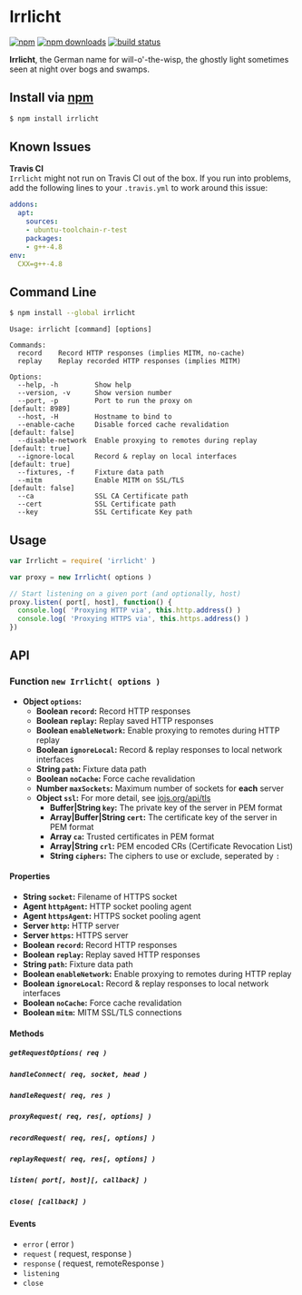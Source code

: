 # Irrlicht
[![npm](https://img.shields.io/npm/v/irrlicht.svg?style=flat-square)](https://npmjs.com/irrlicht)
[![npm downloads](https://img.shields.io/npm/dm/irrlicht.svg?style=flat-square)](https://npmjs.com/irrlicht)
[![build status](https://img.shields.io/travis/jhermsmeier/node-irrlicht.svg?style=flat-square)](https://travis-ci.org/jhermsmeier/node-irrlicht)

**Irrlicht**, the German name for will-o'-the-wisp,
the ghostly light sometimes seen at night over bogs and swamps.

## Install via [npm](https://npmjs.com)

```sh
$ npm install irrlicht
```

## Known Issues

**Travis CI**  
`Irrlicht` might not run on Travis CI out of the box.
If you run into problems, add the following lines to your `.travis.yml` to work around this issue:

```yml
addons:
  apt:
    sources:
    - ubuntu-toolchain-r-test
    packages:
    - g++-4.8
env:
  CXX=g++-4.8
```

## Command Line

```sh
$ npm install --global irrlicht
```

```
Usage: irrlicht [command] [options]

Commands:
  record    Record HTTP responses (implies MITM, no-cache)
  replay    Replay recorded HTTP responses (implies MITM)

Options:
  --help, -h         Show help
  --version, -v      Show version number
  --port, -p         Port to run the proxy on                    [default: 8989]
  --host, -H         Hostname to bind to
  --enable-cache     Disable forced cache revalidation          [default: false]
  --disable-network  Enable proxying to remotes during replay    [default: true]
  --ignore-local     Record & replay on local interfaces         [default: true]
  --fixtures, -f     Fixture data path
  --mitm             Enable MITM on SSL/TLS                     [default: false]
  --ca               SSL CA Certificate path
  --cert             SSL Certificate path
  --key              SSL Certificate Key path
```

## Usage

```js
var Irrlicht = require( 'irrlicht' )
```

```js
var proxy = new Irrlicht( options )
```

```js
// Start listening on a given port (and optionally, host)
proxy.listen( port[, host], function() {
  console.log( 'Proxying HTTP via', this.http.address() )
  console.log( 'Proxying HTTPS via', this.https.address() )
})
```

## API

### Function `new Irrlicht( options )`

- **Object `options`:**
  - **Boolean `record`:** Record HTTP responses
  - **Boolean `replay`:** Replay saved HTTP responses
  - **Boolean `enableNetwork`:** Enable proxying to remotes during HTTP replay
  - **Boolean `ignoreLocal`:** Record & replay responses to local network interfaces
  - **String `path`:** Fixture data path
  - **Boolean `noCache`:** Force cache revalidation
  - **Number `maxSockets`:** Maximum number of sockets for **each** server
  - **Object `ssl`:** For more detail, see [iojs.org/api/tls](https://iojs.org/api/tls.html#tls_tls_createserver_options_secureconnectionlistener)
    - **Buffer|String `key`:** The private key of the server in PEM format
    - **Array|Buffer|String `cert`:** The certificate key of the server in PEM format
    - **Array `ca`:** Trusted certificates in PEM format
    - **Array|String `crl`:** PEM encoded CRs (Certificate Revocation List)
    - **String `ciphers`:** The ciphers to use or exclude, seperated by `:`

#### Properties

- **String `socket`:** Filename of HTTPS socket
- **Agent `httpAgent`:** HTTP socket pooling agent
- **Agent `httpsAgent`:** HTTPS socket pooling agent
- **Server `http`:** HTTP server
- **Server `https`:** HTTPS server
- **Boolean `record`:** Record HTTP responses
- **Boolean `replay`:** Replay saved HTTP responses
- **String `path`:** Fixture data path
- **Boolean `enableNetwork`:** Enable proxying to remotes during HTTP replay
- **Boolean `ignoreLocal`:** Record & replay responses to local network interfaces
- **Boolean `noCache`:** Force cache revalidation
- **Boolean `mitm`:** MITM SSL/TLS connections

#### Methods

##### `getRequestOptions( req )`
##### `handleConnect( req, socket, head )`
##### `handleRequest( req, res )`
##### `proxyRequest( req, res[, options] )`
##### `recordRequest( req, res[, options] )`
##### `replayRequest( req, res[, options] )`
##### `listen( port[, host][, callback] )`
##### `close( [callback] )`

#### Events

- `error` ( error )
- `request` ( request, response )
- `response` ( request, remoteResponse )
- `listening`
- `close`
